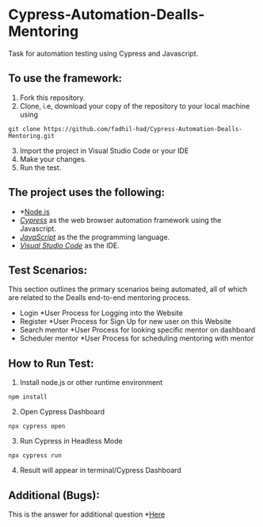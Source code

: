 # Cypress-Automation-Dealls-Mentoring
Task for automation testing using Cypress and Javascript.

## To use the framework:

1. Fork this repository.
2. Clone, i.e, download your copy of the repository to your local machine using
```
git clone https://github.com/fadhil-had/Cypress-Automation-Dealls-Mentoring.git
```
3. Import the project in Visual Studio Code or your IDE
4. Make your changes.
5. Run the test.

## The project uses the following:

- *[Node.js]([https://nodejs.org/en/download/)
- *[Cypress](https://www.cypress.io/)* as the web browser automation framework using the Javascript.
- *[JavaScript](https://testng.org/doc/)* as the the programming language.
- *[Visual Studio Code](https://code.visualstudio.com/)* as the IDE.

## Test Scenarios:

This section outlines the primary scenarios being automated, all of which are related to the Dealls end-to-end mentoring process.

- Login *User Process for Logging into the Website
- Register *User Process for Sign Up for new user on this Website
- Search mentor *User Process for looking specific mentor on dashboard
- Scheduler mentor *User Process for scheduling mentoring with mentor

## How to Run Test:

1. Install node.js or other runtime environment
```
npm install
```
2. Open Cypress Dashboard
```
npx cypress open
```
3. Run Cypress in Headless Mode
```
npx cypress run
```
4. Result will appear in terminal/Cypress Dashboard

## Additional (Bugs):

This is the answer for additional question *[Here]([https://docs.google.com/document/d/1naniuk7NbCINhe5ZbOF8WXrWKiWapg3b_k-57KitUGc/edit?usp=sharing)